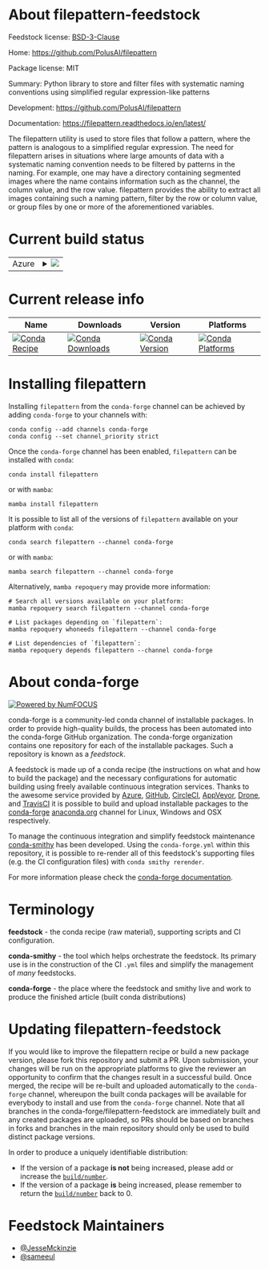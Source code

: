 About filepattern-feedstock
===========================

Feedstock license: [BSD-3-Clause](https://github.com/conda-forge/filepattern-feedstock/blob/main/LICENSE.txt)

Home: https://github.com/PolusAI/filepattern

Package license: MIT

Summary: Python library to store and filter files with systematic naming conventions using simplified regular expression-like patterns

Development: https://github.com/PolusAI/filepattern

Documentation: https://filepattern.readthedocs.io/en/latest/

The filepattern utility is used to store files that follow a pattern, where the pattern is analogous
to a simplified regular expression. The need for filepattern arises in situations where large amounts
of data with a systematic naming convention needs to be filtered by patterns in the naming.
For example, one may have a directory containing segmented images where the name contains information
such as the channel, the column value, and the row value. filepattern provides the ability to extract
all images containing such a naming pattern, filter by the row or column value, or group files by one
or more of the aforementioned variables.


Current build status
====================


<table>
    
  <tr>
    <td>Azure</td>
    <td>
      <details>
        <summary>
          <a href="https://dev.azure.com/conda-forge/feedstock-builds/_build/latest?definitionId=20856&branchName=main">
            <img src="https://dev.azure.com/conda-forge/feedstock-builds/_apis/build/status/filepattern-feedstock?branchName=main">
          </a>
        </summary>
        <table>
          <thead><tr><th>Variant</th><th>Status</th></tr></thead>
          <tbody><tr>
              <td>linux_64_python3.10.____cpython</td>
              <td>
                <a href="https://dev.azure.com/conda-forge/feedstock-builds/_build/latest?definitionId=20856&branchName=main">
                  <img src="https://dev.azure.com/conda-forge/feedstock-builds/_apis/build/status/filepattern-feedstock?branchName=main&jobName=linux&configuration=linux%20linux_64_python3.10.____cpython" alt="variant">
                </a>
              </td>
            </tr><tr>
              <td>linux_64_python3.11.____cpython</td>
              <td>
                <a href="https://dev.azure.com/conda-forge/feedstock-builds/_build/latest?definitionId=20856&branchName=main">
                  <img src="https://dev.azure.com/conda-forge/feedstock-builds/_apis/build/status/filepattern-feedstock?branchName=main&jobName=linux&configuration=linux%20linux_64_python3.11.____cpython" alt="variant">
                </a>
              </td>
            </tr><tr>
              <td>linux_64_python3.12.____cpython</td>
              <td>
                <a href="https://dev.azure.com/conda-forge/feedstock-builds/_build/latest?definitionId=20856&branchName=main">
                  <img src="https://dev.azure.com/conda-forge/feedstock-builds/_apis/build/status/filepattern-feedstock?branchName=main&jobName=linux&configuration=linux%20linux_64_python3.12.____cpython" alt="variant">
                </a>
              </td>
            </tr><tr>
              <td>linux_64_python3.13.____cp313</td>
              <td>
                <a href="https://dev.azure.com/conda-forge/feedstock-builds/_build/latest?definitionId=20856&branchName=main">
                  <img src="https://dev.azure.com/conda-forge/feedstock-builds/_apis/build/status/filepattern-feedstock?branchName=main&jobName=linux&configuration=linux%20linux_64_python3.13.____cp313" alt="variant">
                </a>
              </td>
            </tr><tr>
              <td>linux_64_python3.9.____cpython</td>
              <td>
                <a href="https://dev.azure.com/conda-forge/feedstock-builds/_build/latest?definitionId=20856&branchName=main">
                  <img src="https://dev.azure.com/conda-forge/feedstock-builds/_apis/build/status/filepattern-feedstock?branchName=main&jobName=linux&configuration=linux%20linux_64_python3.9.____cpython" alt="variant">
                </a>
              </td>
            </tr><tr>
              <td>osx_64_python3.10.____cpython</td>
              <td>
                <a href="https://dev.azure.com/conda-forge/feedstock-builds/_build/latest?definitionId=20856&branchName=main">
                  <img src="https://dev.azure.com/conda-forge/feedstock-builds/_apis/build/status/filepattern-feedstock?branchName=main&jobName=osx&configuration=osx%20osx_64_python3.10.____cpython" alt="variant">
                </a>
              </td>
            </tr><tr>
              <td>osx_64_python3.11.____cpython</td>
              <td>
                <a href="https://dev.azure.com/conda-forge/feedstock-builds/_build/latest?definitionId=20856&branchName=main">
                  <img src="https://dev.azure.com/conda-forge/feedstock-builds/_apis/build/status/filepattern-feedstock?branchName=main&jobName=osx&configuration=osx%20osx_64_python3.11.____cpython" alt="variant">
                </a>
              </td>
            </tr><tr>
              <td>osx_64_python3.12.____cpython</td>
              <td>
                <a href="https://dev.azure.com/conda-forge/feedstock-builds/_build/latest?definitionId=20856&branchName=main">
                  <img src="https://dev.azure.com/conda-forge/feedstock-builds/_apis/build/status/filepattern-feedstock?branchName=main&jobName=osx&configuration=osx%20osx_64_python3.12.____cpython" alt="variant">
                </a>
              </td>
            </tr><tr>
              <td>osx_64_python3.13.____cp313</td>
              <td>
                <a href="https://dev.azure.com/conda-forge/feedstock-builds/_build/latest?definitionId=20856&branchName=main">
                  <img src="https://dev.azure.com/conda-forge/feedstock-builds/_apis/build/status/filepattern-feedstock?branchName=main&jobName=osx&configuration=osx%20osx_64_python3.13.____cp313" alt="variant">
                </a>
              </td>
            </tr><tr>
              <td>osx_64_python3.9.____cpython</td>
              <td>
                <a href="https://dev.azure.com/conda-forge/feedstock-builds/_build/latest?definitionId=20856&branchName=main">
                  <img src="https://dev.azure.com/conda-forge/feedstock-builds/_apis/build/status/filepattern-feedstock?branchName=main&jobName=osx&configuration=osx%20osx_64_python3.9.____cpython" alt="variant">
                </a>
              </td>
            </tr><tr>
              <td>win_64_python3.10.____cpython</td>
              <td>
                <a href="https://dev.azure.com/conda-forge/feedstock-builds/_build/latest?definitionId=20856&branchName=main">
                  <img src="https://dev.azure.com/conda-forge/feedstock-builds/_apis/build/status/filepattern-feedstock?branchName=main&jobName=win&configuration=win%20win_64_python3.10.____cpython" alt="variant">
                </a>
              </td>
            </tr><tr>
              <td>win_64_python3.11.____cpython</td>
              <td>
                <a href="https://dev.azure.com/conda-forge/feedstock-builds/_build/latest?definitionId=20856&branchName=main">
                  <img src="https://dev.azure.com/conda-forge/feedstock-builds/_apis/build/status/filepattern-feedstock?branchName=main&jobName=win&configuration=win%20win_64_python3.11.____cpython" alt="variant">
                </a>
              </td>
            </tr><tr>
              <td>win_64_python3.12.____cpython</td>
              <td>
                <a href="https://dev.azure.com/conda-forge/feedstock-builds/_build/latest?definitionId=20856&branchName=main">
                  <img src="https://dev.azure.com/conda-forge/feedstock-builds/_apis/build/status/filepattern-feedstock?branchName=main&jobName=win&configuration=win%20win_64_python3.12.____cpython" alt="variant">
                </a>
              </td>
            </tr><tr>
              <td>win_64_python3.13.____cp313</td>
              <td>
                <a href="https://dev.azure.com/conda-forge/feedstock-builds/_build/latest?definitionId=20856&branchName=main">
                  <img src="https://dev.azure.com/conda-forge/feedstock-builds/_apis/build/status/filepattern-feedstock?branchName=main&jobName=win&configuration=win%20win_64_python3.13.____cp313" alt="variant">
                </a>
              </td>
            </tr><tr>
              <td>win_64_python3.9.____cpython</td>
              <td>
                <a href="https://dev.azure.com/conda-forge/feedstock-builds/_build/latest?definitionId=20856&branchName=main">
                  <img src="https://dev.azure.com/conda-forge/feedstock-builds/_apis/build/status/filepattern-feedstock?branchName=main&jobName=win&configuration=win%20win_64_python3.9.____cpython" alt="variant">
                </a>
              </td>
            </tr>
          </tbody>
        </table>
      </details>
    </td>
  </tr>
</table>

Current release info
====================

| Name | Downloads | Version | Platforms |
| --- | --- | --- | --- |
| [![Conda Recipe](https://img.shields.io/badge/recipe-filepattern-green.svg)](https://anaconda.org/conda-forge/filepattern) | [![Conda Downloads](https://img.shields.io/conda/dn/conda-forge/filepattern.svg)](https://anaconda.org/conda-forge/filepattern) | [![Conda Version](https://img.shields.io/conda/vn/conda-forge/filepattern.svg)](https://anaconda.org/conda-forge/filepattern) | [![Conda Platforms](https://img.shields.io/conda/pn/conda-forge/filepattern.svg)](https://anaconda.org/conda-forge/filepattern) |

Installing filepattern
======================

Installing `filepattern` from the `conda-forge` channel can be achieved by adding `conda-forge` to your channels with:

```
conda config --add channels conda-forge
conda config --set channel_priority strict
```

Once the `conda-forge` channel has been enabled, `filepattern` can be installed with `conda`:

```
conda install filepattern
```

or with `mamba`:

```
mamba install filepattern
```

It is possible to list all of the versions of `filepattern` available on your platform with `conda`:

```
conda search filepattern --channel conda-forge
```

or with `mamba`:

```
mamba search filepattern --channel conda-forge
```

Alternatively, `mamba repoquery` may provide more information:

```
# Search all versions available on your platform:
mamba repoquery search filepattern --channel conda-forge

# List packages depending on `filepattern`:
mamba repoquery whoneeds filepattern --channel conda-forge

# List dependencies of `filepattern`:
mamba repoquery depends filepattern --channel conda-forge
```


About conda-forge
=================

[![Powered by
NumFOCUS](https://img.shields.io/badge/powered%20by-NumFOCUS-orange.svg?style=flat&colorA=E1523D&colorB=007D8A)](https://numfocus.org)

conda-forge is a community-led conda channel of installable packages.
In order to provide high-quality builds, the process has been automated into the
conda-forge GitHub organization. The conda-forge organization contains one repository
for each of the installable packages. Such a repository is known as a *feedstock*.

A feedstock is made up of a conda recipe (the instructions on what and how to build
the package) and the necessary configurations for automatic building using freely
available continuous integration services. Thanks to the awesome service provided by
[Azure](https://azure.microsoft.com/en-us/services/devops/), [GitHub](https://github.com/),
[CircleCI](https://circleci.com/), [AppVeyor](https://www.appveyor.com/),
[Drone](https://cloud.drone.io/welcome), and [TravisCI](https://travis-ci.com/)
it is possible to build and upload installable packages to the
[conda-forge](https://anaconda.org/conda-forge) [anaconda.org](https://anaconda.org/)
channel for Linux, Windows and OSX respectively.

To manage the continuous integration and simplify feedstock maintenance
[conda-smithy](https://github.com/conda-forge/conda-smithy) has been developed.
Using the ``conda-forge.yml`` within this repository, it is possible to re-render all of
this feedstock's supporting files (e.g. the CI configuration files) with ``conda smithy rerender``.

For more information please check the [conda-forge documentation](https://conda-forge.org/docs/).

Terminology
===========

**feedstock** - the conda recipe (raw material), supporting scripts and CI configuration.

**conda-smithy** - the tool which helps orchestrate the feedstock.
                   Its primary use is in the construction of the CI ``.yml`` files
                   and simplify the management of *many* feedstocks.

**conda-forge** - the place where the feedstock and smithy live and work to
                  produce the finished article (built conda distributions)


Updating filepattern-feedstock
==============================

If you would like to improve the filepattern recipe or build a new
package version, please fork this repository and submit a PR. Upon submission,
your changes will be run on the appropriate platforms to give the reviewer an
opportunity to confirm that the changes result in a successful build. Once
merged, the recipe will be re-built and uploaded automatically to the
`conda-forge` channel, whereupon the built conda packages will be available for
everybody to install and use from the `conda-forge` channel.
Note that all branches in the conda-forge/filepattern-feedstock are
immediately built and any created packages are uploaded, so PRs should be based
on branches in forks and branches in the main repository should only be used to
build distinct package versions.

In order to produce a uniquely identifiable distribution:
 * If the version of a package **is not** being increased, please add or increase
   the [``build/number``](https://docs.conda.io/projects/conda-build/en/latest/resources/define-metadata.html#build-number-and-string).
 * If the version of a package **is** being increased, please remember to return
   the [``build/number``](https://docs.conda.io/projects/conda-build/en/latest/resources/define-metadata.html#build-number-and-string)
   back to 0.

Feedstock Maintainers
=====================

* [@JesseMckinzie](https://github.com/JesseMckinzie/)
* [@sameeul](https://github.com/sameeul/)


